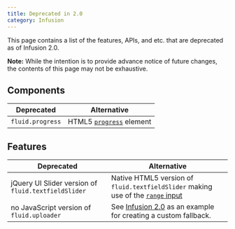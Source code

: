 ```yaml
---
title: Deprecated in 2.0
category: Infusion
---
```


This page contains a list of the features, APIs, and etc. that are deprecated as of Infusion 2.0.

<div class="infusion-docs-note"><strong>Note:</strong> While the intention is to provide advance notice of future
changes, the contents of this page may not be exhaustive.</div>

## Components

<table>
    <thead>
        <tr>
            <th>Deprecated</th>
            <th>Alternative</th>
        </tr>
    </thead>
    <tbody>
        <tr>
            <td><code>fluid.progress</code></td>
            <td>
                HTML5 <a href="https://html.spec.whatwg.org/multipage/form-elements.html#the-progress-element"><code>progress</code></a>
                element
            </td>
        </tr>
    </tbody>
</table>

## Features

<table>
    <thead>
        <tr>
            <th>Deprecated</th>
            <th>Alternative</th>
        </tr>
    </thead>
    <tbody>
        <tr>
            <td>jQuery UI Slider version of <code>fluid.textfieldSlider</code></td>
            <td>
                Native HTML5 version of <code>fluid.textfieldSlider</code> making use of the
                <a href="https://html.spec.whatwg.org/multipage/input.html#range-state-(type%3Drange)"><code>range</code>
                input</a>
            </td>
        </tr>
        <tr>
            <td>no JavaScript version of <code>fluid.uploader</code></td>
            <td>
                See <a href="https://github.com/fluid-project/infusion/blob/infusion-2.0/src/components/uploader/html/Uploader.html#L37-L41">Infusion
                2.0</a> as an example for creating a custom fallback.
            </td>
        </tr>
    </tbody>
</table>
